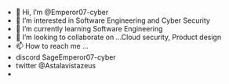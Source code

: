 - 👋 Hi, I’m @Emperor07-cyber
- 👀 I’m interested in Software Engineering and Cyber Security
- 🌱 I’m currently learning Software Engineering
- 💞️ I’m looking to collaborate on ...Cloud security, Product design
- 📫 How to reach me ...
- discord SageEmperor07-cyber
- twitter @Astalavistazeus
- 

<!---
Emperor07-cyber/Emperor07-cyber is a ✨ special ✨ repository because its `README.md` (this file) appears on your GitHub profile.
You can click the Preview link to take a look at your changes.
--->
